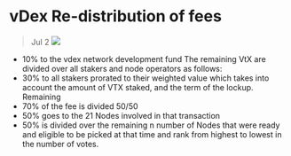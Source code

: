 # vDex Re-distribution of fees
> Jul 2
![](https://miro.medium.com/max/512/1*WpYEwuw181Fq2utQY3ghrQ.jpeg)
- 10% to the vdex network development fund
The remaining VtX are divided over all stakers and node operators as follows:
- 30% to all stakers prorated to their weighted value which takes into account the amount of VTX staked, and the term of the lockup.
Remaining
- 70% of the fee is divided 50/50
- 50% goes to the 21 Nodes involved in that transaction
- 50% is divided over the remaining n number of Nodes that were ready and eligible to be picked at that time and rank from highest to lowest in the number of votes.
